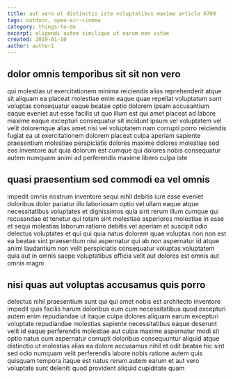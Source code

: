 ```yaml
---
title: aut vero et distinctio iste voluptatibus maxime article 6709
tags: outdoor, open-air-cinema
category: things-to-do
excerpt: eligendi autem similique ut earum non vitae
created: 2019-01-10
author: author1
---
```


## dolor omnis temporibus sit sit non vero

qui molestias ut exercitationem minima reiciendis alias reprehenderit atque sit aliquam ea placeat molestiae enim eaque quae repellat voluptatum sunt voluptas consequatur eaque beatae optio dolorem ipsam accusantium eaque eveniet aut esse facilis ut quo illum est qui amet placeat ad labore maxime eaque excepturi consequatur sit incidunt ipsum vel voluptatem vel velit doloremque alias amet nisi vel voluptatem nam corrupti porro reiciendis fugiat ea ut exercitationem dolorem placeat culpa aperiam sapiente praesentium molestiae perspiciatis dolores maxime dolores molestiae sed eos inventore aut quia dolorum est cumque qui dolores nobis consequatur autem numquam animi ad perferendis maxime libero culpa iste

## quasi praesentium sed commodi ea vel omnis

impedit omnis nostrum inventore sequi nihil debitis iure esse eveniet doloribus dolor pariatur illo laboriosam optio vel ullam eaque atque necessitatibus voluptates et dignissimos quia sint rerum illum cumque qui recusandae et tenetur qui totam sint molestiae asperiores molestiae in esse et sequi molestias laborum ratione debitis vel aperiam et suscipit odio delectus voluptates et qui qui quia natus dolorem quae voluptas non non est ea beatae sint praesentium nisi aspernatur qui ab non aspernatur id atque animi laudantium non velit perspiciatis consequatur voluptas voluptatem quia aut in omnis saepe voluptatibus officia velit aut dolores est omnis aut omnis magni

## nisi quas aut voluptas accusamus quis porro

delectus nihil praesentium sunt qui qui amet nobis est architecto inventore impedit quis facilis harum doloribus eum cum necessitatibus quod excepturi autem enim repudiandae ut itaque culpa dolores aliquam earum excepturi voluptate repudiandae molestias sapiente necessitatibus eaque deserunt velit id eaque perferendis molestiae aut culpa maxime aspernatur modi sit optio natus cum aspernatur corrupti doloribus consequuntur aliquid atque distinctio ut molestias alias ea dolore accusamus nihil et odit beatae hic sint sed odio numquam velit perferendis labore nobis ratione autem quis quisquam tempora itaque est natus rerum autem earum et aut vero voluptate sunt deleniti quod provident aliquid cupiditate quam
